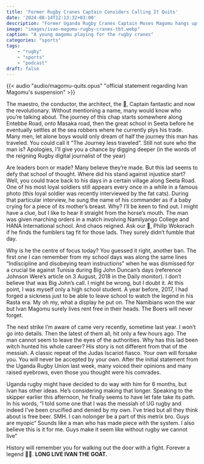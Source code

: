 ```yaml
---
title: 'Former Rugby Cranes Captain Considers Calling It Quits'
date: '2024-08-14T12:13:32+03:00'
description: "Former Uganda Rugby Cranes Captain Moses Magomu hangs up he's boots"
image: "images/ivan-magomu-rugby-cranes-tbt.webp"
caption: "A young magomu playing for the rugby cranes"
categories: "sports"
tags:
    - "rugby"
    - "sports"
    - "podcast"
draft: false
---
```


{{< audio "audio/magomu-quits.opus" "official statement regarding Ivan Magomu's suspension" >}}

The maestro, the conductor, the architect, the 🐐, Captain fantastic and now the
revolutionary. Without mentioning a name, many would know who you’re talking 
about. The journey of this chap starts somewhere along Entebbe Road, onto Masaka
road, then the great school in Seeta before he eventually settles at the sea 
robbers where he currently plys his trade. Many men, let alone boys would only 
dream of half the journey this man has traveled. You could call it “The Journey
less traveled”. Still not sure who the man is? Apologies, I’ll give you a chance
by digging deeper (in the words of the reigning Rugby digital journalist of the
year)

Are leaders born or made? Many believe they’re made. But this lad seems to defy
that school of thought. Where did his stand against injustice start? Well, you 
could trace back to his days in a certain village along Seeta Road. One of his
most loyal soldiers still appears every once in a while in a famous photo (this
loyal soldier was recently interviewed by the fat cats). During that particular
interview, he sung the name of his commander as if a baby crying for a piece of
its mother’s breast. Why? I’ll be keen to find out. I might have a clue, but I
like to hear it straight from the horse’s mouth. The man was given marching 
orders in a match involving Namilyango College and HANA International school. 
And chaos reigned. Ask our 🐐, Philip Wokorach if he finds the fumblers tag fit
for those lads. They surely didn’t fumble that day.

Why is he the centre of focus today? You guessed it right, another ban. The first
one I can remember from my school days was along the same lines “Indiscipline 
and disobeying team instructions” when he was dismissed for a crucial tie against
Tunisia during Big John Duncan’s days (reference Johnson Were’s article on 3 
August, 2018 in the Daily monitor). I don’t believe that was Big John’s call. 
I might be wrong, but I doubt it. At this point, I was myself only a high school
student. A year before, 2017, I had forged a sickness just to be able to leave 
school to watch the legend in his Rasta era. My oh my, what a display he put on.
The Namibians won the war but Ivan Magomu surely lives rent free in their heads.
The Boers will never forget.

The next strike I’m aware of came very recently, sometime last year. I won’t go 
into details. Then the latest of them all, hit only a few hours ago. The man 
cannot seem to leave the eyes of the authorities. Why has this lad been witch 
hunted his whole career? His story is not different from that of the messiah. 
A classic repeat of the Judas Iscariot fiasco. Your own will forsake you. You 
will never be accepted by your own. After the initial statement from the Uganda
Rugby Union last week, many voiced their opinions and many raised eyebrows, even 
those you thought were his comrades.

Uganda rugby might have decided to do way with him for 6 months, but Ivan has 
other ideas. He’s considering making that longer. Speaking to the skipper earlier
this afternoon, he finally seems to have let fate take its path. In his words,
“I told some one that I was the messiah of UG rugby and indeed I’ve been 
crucified and denied by my own. I’ve tried but all they think about is free beer.
SMH. I can nolonger be a part of this metrix bro. Guys are myopic“ Sounds like a
man who has made piece with the system. I also believe this is it for me. Guys 
make it seem like without rugby we cannot live“

History will remember you for walking out the door with a fight. Forever a legend
💪🏿. **LONG LIVE IVAN THE GOAT.**
